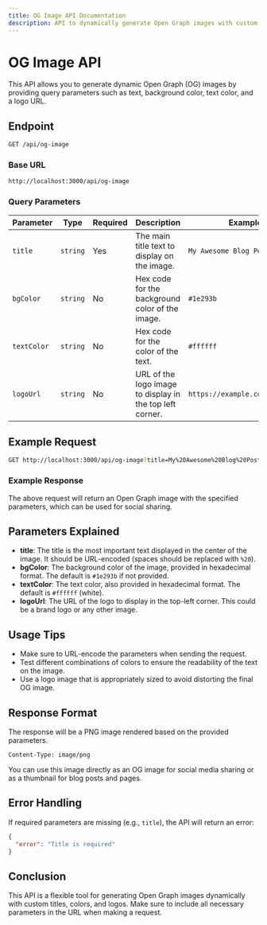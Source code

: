 ```yaml
---
title: OG Image API Documentation
description: API to dynamically generate Open Graph images with custom text, background, text color, and logos.
---
```


# OG Image API

This API allows you to generate dynamic Open Graph (OG) images by providing query parameters such as text, background color, text color, and a logo URL.

## Endpoint

```bash
GET /api/og-image
```

### Base URL

```bash
http://localhost:3000/api/og-image
```

### Query Parameters

| Parameter    | Type     | Required | Description                                                  | Example                                         |
|--------------|----------|----------|--------------------------------------------------------------|-------------------------------------------------|
| `title`      | `string` | Yes      | The main title text to display on the image.                 | `My Awesome Blog Post`                          |
| `bgColor`    | `string` | No       | Hex code for the background color of the image.              | `#1e293b`                                       |
| `textColor`  | `string` | No       | Hex code for the color of the text.                          | `#ffffff`                                       |
| `logoUrl`    | `string` | No       | URL of the logo image to display in the top left corner.      | `https://example.com/logo.png`                  |

## Example Request

```bash
GET http://localhost:3000/api/og-image?title=My%20Awesome%20Blog%20Post&bgColor=%231e293b&textColor=%23ffffff&logoUrl=https://example.com/logo.png
```

### Example Response

The above request will return an Open Graph image with the specified parameters, which can be used for social sharing.

## Parameters Explained

- **title**: The title is the most important text displayed in the center of the image. It should be URL-encoded (spaces should be replaced with `%20`).
- **bgColor**: The background color of the image, provided in hexadecimal format. The default is `#1e293b` if not provided.
- **textColor**: The text color, also provided in hexadecimal format. The default is `#ffffff` (white).
- **logoUrl**: The URL of the logo to display in the top-left corner. This could be a brand logo or any other image.

## Usage Tips

- Make sure to URL-encode the parameters when sending the request.
- Test different combinations of colors to ensure the readability of the text on the image.
- Use a logo image that is appropriately sized to avoid distorting the final OG image.

## Response Format

The response will be a PNG image rendered based on the provided parameters.

```plaintext
Content-Type: image/png
```

You can use this image directly as an OG image for social media sharing or as a thumbnail for blog posts and pages.

## Error Handling

If required parameters are missing (e.g., `title`), the API will return an error:

```json
{
  "error": "Title is required"
}
```

## Conclusion

This API is a flexible tool for generating Open Graph images dynamically with custom titles, colors, and logos. Make sure to include all necessary parameters in the URL when making a request.
